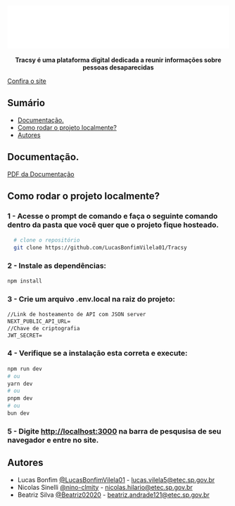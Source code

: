 ![Logo](https://github.com/LucasBonfimVilela01/Tracsy/blob/main/tracsy/public/logo-no-background%20(2).svg)
<center><b>Tracsy é uma plataforma digital dedicada a reunir informações sobre pessoas desaparecidas </b>
</center> 

[Confira o site](https://tracsy.vercel.app)

## Sumário

- [Documentação.](#-documentação)
- [Como rodar o projeto localmente?](#-Como-rodar-o-projeto)
- [Autores](#-autores)

## Documentação.

[PDF da Documentação](https://drive.google.com/file/d/1VrW3isbO4G4A-DdwunMW3VbsHPhoMkuO/view?usp=sharing)

## Como rodar o projeto localmente?

### 1 - Acesse o prompt de comando e faça o seguinte comando dentro da pasta que você quer que o projeto fique hosteado.

```bash
  # clone o repositório
  git clone https://github.com/LucasBonfimVilela01/Tracsy
```

### 2 - Instale as dependências:

```bash
npm install
```

### 3 - Crie um arquivo .env.local na raiz do projeto:

```tsx
//Link de hosteamento de API com JSON server
NEXT_PUBLIC_API_URL=
//Chave de criptografia
JWT_SECRET=
```

### 4 - Verifique se a instalação esta correta e execute:

```bash
npm run dev
# ou
yarn dev
# ou
pnpm dev
# ou
bun dev
```

### 5 - Digite [http://localhost:3000](http://localhost:3000) na barra de pesqusisa de seu navegador e entre no site.

## Autores

- Lucas Bonfim [@LucasBonfimVilela01](https://github.com/LucasBonfimVilela01) - lucas.vilela5@etec.sp.gov.br
- Nicolas Sinelli [@nino-clmity](https://github.com/nino-clmity) - nicolas.hilario@etec.sp.gov.br
- Beatriz Silva [@Beatriz02020](https://github.com/Beatriz02020) - beatriz.andrade121@etec.sp.gov.br
